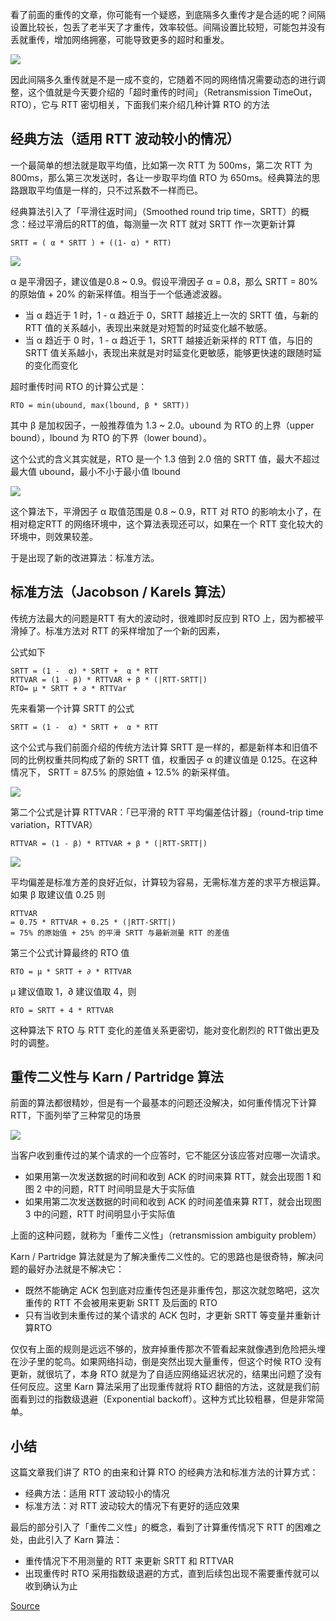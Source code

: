 

看了前面的重传的文章，你可能有一个疑惑，到底隔多久重传才是合适的呢？间隔设置比较长，包丢了老半天了才重传，效率较低。间隔设置比较短，可能包并没有丢就重传，增加网络拥塞，可能导致更多的超时和重发。

![](https://user-gold-cdn.xitu.io/2019/4/5/169ee07dddd6bf37)

因此间隔多久重传就是不是一成不变的，它随着不同的网络情况需要动态的进行调整，这个值就是今天要介绍的「超时重传的时间」（Retransmission TimeOut，RTO），它与 RTT 密切相关，下面我们来介绍几种计算 RTO 的方法

经典方法（适用 RTT 波动较小的情况）
--------------------

一个最简单的想法就是取平均值，比如第一次 RTT 为 500ms，第二次 RTT 为 800ms，那么第三次发送时，各让一步取平均值 RTO 为 650ms。经典算法的思路跟取平均值是一样的，只不过系数不一样而已。

经典算法引入了「平滑往返时间」（Smoothed round trip time，SRTT）的概念：经过平滑后的RTT的值，每测量一次 RTT 就对 SRTT 作一次更新计算

    SRTT = ( α * SRTT ) + ((1- α) * RTT)


![](https://user-gold-cdn.xitu.io/2019/4/5/169ee07ddc1eb50a)

α 是平滑因子，建议值是0.8 ~ 0.9。假设平滑因子 α = 0.8，那么 SRTT = 80% 的原始值 + 20% 的新采样值。相当于一个低通滤波器。

*   当 α 趋近于 1 时，1 - α 趋近于 0，SRTT 越接近上一次的 SRTT 值，与新的 RTT 值的关系越小，表现出来就是对短暂的时延变化越不敏感。
*   当 α 趋近于 0 时，1 - α 趋近于 1，SRTT 越接近新采样的 RTT 值，与旧的 SRTT 值关系越小，表现出来就是对时延变化更敏感，能够更快速的跟随时延的变化而变化

超时重传时间 RTO 的计算公式是：

    RTO = min(ubound, max(lbound, β * SRTT))


其中 β 是加权因子，一般推荐值为 1.3 ~ 2.0。ubound 为 RTO 的上界（upper bound），lbound 为 RTO 的下界（lower bound）。

这个公式的含义其实就是，RTO 是一个 1.3 倍到 2.0 倍的 SRTT 值，最大不超过最大值 ubound，最小不小于最小值 lbound

![](https://user-gold-cdn.xitu.io/2019/4/5/169ee07dda466279)

这个算法下，平滑因子 α 取值范围是 0.8 ~ 0.9，RTT 对 RTO 的影响太小了，在相对稳定RTT 的网络环境中，这个算法表现还可以，如果在一个 RTT 变化较大的环境中，则效果较差。

于是出现了新的改进算法：标准方法。

标准方法（Jacobson / Karels 算法）
--------------------------

传统方法最大的问题是RTT 有大的波动时，很难即时反应到 RTO 上，因为都被平滑掉了。标准方法对 RTT 的采样增加了一个新的因素，

公式如下

    SRTT = (1 -  α) * SRTT +  α * RTT
    RTTVAR = (1 - β) * RTTVAR + β * (|RTT-SRTT|) 
    RTO= µ * SRTT + ∂ * RTTVar


先来看第一个计算 SRTT 的公式

    SRTT = (1 -  α) * SRTT +  α * RTT


这个公式与我们前面介绍的传统方法计算 SRTT 是一样的，都是新样本和旧值不同的比例权重共同构成了新的 SRTT 值，权重因子 α 的建议值是 0.125。在这种情况下， SRTT = 87.5% 的原始值 + 12.5% 的新采样值。

![](https://user-gold-cdn.xitu.io/2019/4/5/169ee07de17ecfec)

第二个公式是计算 RTTVAR：「已平滑的 RTT 平均偏差估计器」（round-trip time variation，RTTVAR）

    RTTVAR = (1 - β) * RTTVAR + β * (|RTT-SRTT|) 


![](https://user-gold-cdn.xitu.io/2019/4/5/169ee07ddd035fe4)

平均偏差是标准方差的良好近似，计算较为容易，无需标准方差的求平方根运算。如果 β 取建议值 0.25 则

    RTTVAR  
    = 0.75 * RTTVAR + 0.25 * (|RTT-SRTT|)
    = 75% 的原始值 + 25% 的平滑 SRTT 与最新测量 RTT 的差值


第三个公式计算最终的 RTO 值

    RTO = µ * SRTT + ∂ * RTTVAR 


μ 建议值取 1，∂ 建议值取 4，则

    RTO = SRTT + 4 * RTTVAR


这种算法下 RTO 与 RTT 变化的差值关系更密切，能对变化剧烈的 RTT做出更及时的调整。

重传二义性与 Karn / Partridge 算法
--------------------------

前面的算法都很精妙，但是有一个最基本的问题还没解决，如何重传情况下计算 RTT，下面列举了三种常见的场景

![](https://user-gold-cdn.xitu.io/2019/4/5/169ee07dde3c896c)

当客户收到重传过的某个请求的一个应答时，它不能区分该应答对应哪一次请求。

*   如果用第一次发送数据的时间和收到 ACK 的时间来算 RTT，就会出现图 1 和图 2 中的问题，RTT 时间明显是大于实际值
*   如果用第二次发送数据的时间和收到 ACK 的时间差值来算 RTT，就会出现图 3 中的问题，RTT 时间明显小于实际值

上面的这种问题，就称为「重传二义性」（retransmission ambiguity problem）

Karn / Partridge 算法就是为了解决重传二义性的。它的思路也是很奇特，解决问题的最好办法就是不解决它：

*   既然不能确定 ACK 包到底对应重传包还是非重传包，那这次就忽略吧，这次重传的 RTT 不会被用来更新 SRTT 及后面的 RTO
*   只有当收到未重传过的某个请求的 ACK 包时，才更新 SRTT 等变量并重新计算RTO

仅仅有上面的规则是远远不够的，放弃掉重传那次不管看起来就像遇到危险把头埋在沙子里的鸵鸟。如果网络抖动，倒是突然出现大量重传，但这个时候 RTO 没有更新，就很坑了，本身 RTO 就是为了自适应网络延迟状况的，结果出问题了没有任何反应。这里 Karn 算法采用了出现重传就将 RTO 翻倍的方法，这就是我们前面看到过的指数级退避（Exponential backoff）。这种方式比较粗暴，但是非常简单。

小结
--

这篇文章我们讲了 RTO 的由来和计算 RTO 的经典方法和标准方法的计算方式：

*   经典方法：适用 RTT 波动较小的情况
*   标准方法：对 RTT 波动较大的情况下有更好的适应效果

最后的部分引入了「重传二义性」的概念，看到了计算重传情况下 RTT 的困难之处，由此引入了 Karn 算法：

*   重传情况下不用测量的 RTT 来更新 SRTT 和 RTTVAR
*   出现重传时 RTO 采用指数级退避的方式，直到后续包出现不需要重传就可以收到确认为止


[Source](https://juejin.im/book/6844733788681928712/section/6844733788841312269)
